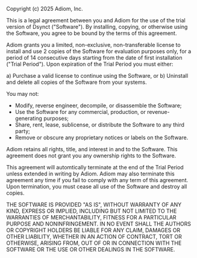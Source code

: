 Copyright (c) 2025 Adiom, Inc.

This is a legal agreement between you and Adiom for the use of the trial version of Dsynct ("Software"). By installing, copying, or otherwise using the Software, you agree to be bound by the terms of this agreement.

Adiom grants you a limited, non-exclusive, non-transferable license to install and use 2 copies of the Software for evaluation purposes only, for a period of 14 consecutive days starting from the date of first installation ("Trial Period"). Upon expiration of the Trial Period you must either:

a) Purchase a valid license to continue using the Software, or
b) Uninstall and delete all copies of the Software from your systems.

You may not:
* Modify, reverse engineer, decompile, or disassemble the Software;
* Use the Software for any commercial, production, or revenue-generating purposes;
* Share, rent, lease, sublicense, or distribute the Software to any third party;
* Remove or obscure any proprietary notices or labels on the Software.

Adiom retains all rights, title, and interest in and to the Software. This agreement does not grant you any ownership rights to the Software.

This agreement will automtically terminate at the end of the Trial Period unless extended in writing by Adiom. Adiom may also terminate this agreement any time if you fail to comply with any term of this agreement. Upon termination, you must cease all use of the Software and destroy all copies.

THE SOFTWARE IS PROVIDED "AS IS", WITHOUT WARRANTY OF ANY KIND, EXPRESS OR IMPLIED, INCLUDING BUT NOT LIMITED TO THE WARRANTIES OF MERCHANTABILITY, FITNESS FOR A PARTICULAR PURPOSE AND NONINFRINGEMENT. IN NO EVENT SHALL THE AUTHORS OR COPYRIGHT HOLDERS BE LIABLE FOR ANY CLAIM, DAMAGES OR OTHER LIABILITY, WHETHER IN AN ACTION OF CONTRACT, TORT OR OTHERWISE, ARISING FROM, OUT OF OR IN CONNECTION WITH THE SOFTWARE OR THE USE OR OTHER DEALINGS IN THE SOFTWARE.
